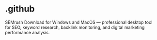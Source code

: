 # .github
SEMrush Download for Windows and MacOS — professional desktop tool for SEO, keyword research, backlink monitoring, and digital marketing performance analysis.
